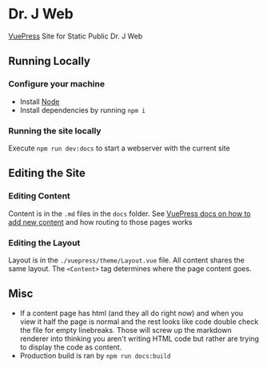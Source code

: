 # Dr. J Web

[VuePress](https://vuepress.vuejs.org/) Site for Static Public Dr. J Web

## Running Locally

### Configure your machine

* Install [Node](https://nodejs.org/en/download/)
* Install dependencies by running `npm i`


### Running the site locally

Execute `npm run dev:docs` to start a webserver with the current site

## Editing the Site

### Editing Content
Content is in the `.md` files in the `docs` folder. See [VuePress docs on how to add new content](https://vuepress.vuejs.org/guide/directory-structure.html#default-page-routing) and how routing to those pages works

### Editing the Layout
Layout is in the `./vuepress/theme/Layout.vue` file. All content shares the same layout. The `<Content>` tag determines where the page content goes.

## Misc

* If a content page has html (and they all do right now) and when you view it half the page is normal and the rest looks like code double check the file for empty linebreaks. Those will screw up the markdown renderer into thinking you aren't writing HTML code but rather are trying to display the code as content.
* Production build is ran by `npm run docs:build`
